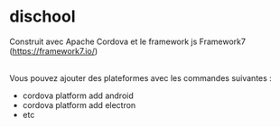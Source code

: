 # dischool

Construit avec Apache Cordova et le framework js Framework7 (https://framework7.io/)

<br>Vous pouvez ajouter des plateformes avec les commandes suivantes :
<ul>
  <li>cordova platform add android</li>
  <li>cordova platform add electron</li>
  <li>etc</li>
 </ul>
